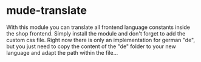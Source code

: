 mude-translate
==============

With this module you can translate all frontend language constants inside the shop frontend. Simply install the module and don't forget to add the custom css file. Right now there is only an implementation for german "de", but you just need to copy the content of the "de" folder to your new language and adapt the path within the file...